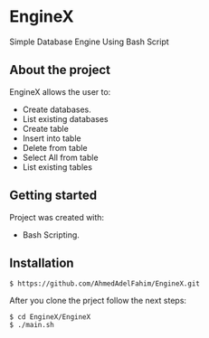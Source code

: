 # EngineX
Simple Database Engine Using Bash Script


## About the project
EngineX allows the user to:

* Create databases.
* List existing databases
* Create table
* Insert into table
* Delete from table
* Select All from table
* List existing tables
	
## Getting started
Project was created with:
* Bash Scripting.

## Installation
```
$ https://github.com/AhmedAdelFahim/EngineX.git
```
After you clone the prject follow the next steps:
```
$ cd EngineX/EngineX
$ ./main.sh
```
